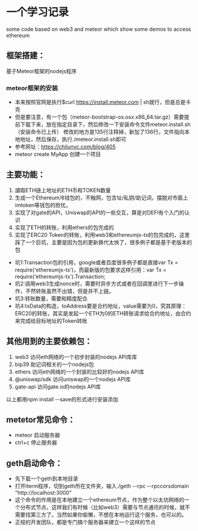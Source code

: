 # 一个学习记录
some code based on web3 and meteor  which show some demos to access ethereum

## 框架搭建：
基于Meteor框架的nodejs程序

### meteor框架的安装
* 本来按照官网是执行$curl https://install.meteor.com | sh就行，但是总是卡壳
* 但是要注意，有一个包（meteor-bootstrap-os.osx.x86_64.tar.gz）需要提前下载下来，放在指定目录下，然后修改一下安装命令文件meteor.install.sh（安装命令已上传）
修改的地方是135行注释掉，新加了136行，文件指向本地地址，然后保存，执行./meteor.install.sh即可
* 参考网址：https://chilunyc.com/blog/405
* meteor create MyApp  创建一个项目

## 主要功能：
1. 讀取ETH链上地址的ETH币和TOKEN数量
2. 生成一个Ethereum冷钱包的，不触网，包含址/私钥/助记词，摆脱对市面上imtoken等钱包的担忧。
3. 实现了对gate的API，Uniswap的API的一些交互，算是对DEFI有个入门的认识
4. 实现了ETH的转账，利用ethers的包完成的
5. 实现了ERC20 Token的转账，利用web3和ethereumjs-tx的包完成的，这里踩了一个巨坑，主要是因为包的更新换代太快了，很多例子都是基于老版本的包
* 坑1:Transaction包的引用，google或者百度很多例子都是直接var Tx = require('ethereumjs-tx')，而最新版的包要求这样引用：var Tx = require('ethereumjs-tx').Transaction;
* 坑2:调用web3生成nonce时，需要时异步方式或者在回调里进行下一步操作，不然转账虽然不出错，但是并不上链。
* 坑3:转账数量，需要和精度配合
* 坑4:txData的构造，toAddress要是合约地址，value需要为0，究其原理：ERC20的转账，其实是发起一个ETH为0的ETH转账请求给合约地址，由合约来完成给目标地址的Token转账

## 其他用到的主要依赖包：
1. web3  访问eth网络的一个初步封装的nodejs API库库
2. bip39  助记词相关的一个nodejs包
3. ethers  访问eth网络的一个封装的比较好的nodejs API库
3. @uniswap/sdk  访问uniswap的一个nodejs API库
4. gate-api  访问gate.io的nodejs API库

以上都用npm install --save的形式进行安装添加

## metetor常见命令：
  * meteor 启动服务器
  * ctrl+c 停止服务器
## geth启动命令：
  * 先下载一个geth到本地目录
  * 打开iterm程序，切到geth所在文件夹，输入./geth --rpc --rpccorsdomain "http://localhost:3000"
  * 这个命令的作用是在本地建立一个ethereum节点，作为整个以太坊网络的一个分布式节点，这样我们有时候（比如web3）需要与节点通讯的时候，就不需要找第三方了。当然如果你偷懒，不想在本地运行这个服务，也可以的。
  * 正规的开发团队，都是专门搞个服务器来建立一个这样的节点
